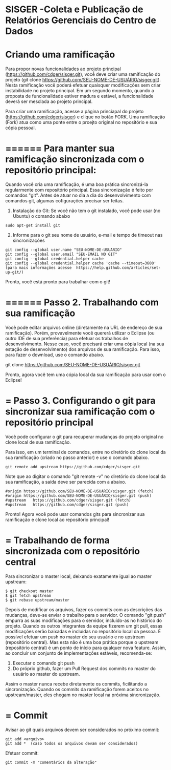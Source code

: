 SISGER -Coleta e Publicação de Relatórios Gerenciais do Centro de Dados
======
Criando uma ramificação
======
Para propor novas funcionalidades ao projeto principal (https://github.com/cdger/sisger.git), você deve criar uma ramificação do projeto (git clone https://github.com/SEU-NOME-DE-USUÁRIO/sisger.git). Nesta ramificação você poderá efetuar quaisquer modificações sem criar instabilidade no projeto principal. Em um segundo momento, quando a proposta de funcionalidade estiver madura e  estável, a funcionalidade deverá ser mesclada ao projeto principal. 

Para criar uma ramificação, acesse a página princiapal do projeto (https://github.com/cdger/sisger) e clique no botão FORK. Uma ramificação (Fork) atua como uma ponte entre o proejto original no repositório e sua cópia pessoal. 


======
Para manter sua ramificação sincronizada com o repositório principal:
======

Quando você cria uma ramificação, é uma boa prática sincronizá-la regularmente com repositório principal. Essa sincronização é feito por comandos "git". Antes de atuar no dia a dia do desenvolvimento com comandos git, algumas cofigurações precisar ser feitas.

  1. Instalação do Git: Se você não tem o git instalado, você pode usar (no Ubuntu) o comando abaixo

    sudo apt-get install git

  2. Informe para o git seu nome de usuário, e-mail e tempo de timeout nas sincronizações
  
    git config --global user.name "SEU-NOME-DE-USUARIO"
    git config --global user.email "SEU-EMAIL NO GIT"
    git config --global credential.helper cache
    git config --global credential.helper cache 'cache --timeout=3600'
    (para mais informações acesse  https://help.github.com/articles/set-up-git/)

  Pronto, você está pronto para trabalhar com o git!


======
Passo 2. Trabalhando com sua ramificação
======

  Você pode editar arquivos online (diretamente na URL de endereço de sua ramificação). Porém, provavelmente você quererá utilizar o Eclipse (ou outro IDE de sua preferência) para efetuar os trabalhos de desenvolvimento. Nesse caso, você precisará criar uma cópia local (na sua estação de desenvolvimento) dos arquivos de sua ramificação. Para isso, para fazer o download, use o comando abaixo.
  
  git clone https://github.com/SEU-NOME-DE-USUÁRIO/sisger.git

Pronto, agora você tem uma cópia local da sua ramificação para usar com o Eclipse!
  

=
Passo 3. Configurando o git para sincronizar sua ramificação com o repositório principal
=

  Você pode configurar o git para recuperar mudanças do projeto original no clone local de sua ramificação.
  
  Para isso, em um terminal de comandos, entre no diretório do clone local da sua ramificação (criado no passo anterior) e use o comando abaixo.
  
    git remote add upstream https://github.com/cdger/sisger.git
  
  Note que ao digitar o comando "git remote -v" no diretório do clone local da sua ramificação, a saída deve ser parecida com a abaixo.
  
  
    #origin	https://github.com/SEU-NOME-DE-USUÁRIO/sisger.git (fetch)
    #origin	https://github.com/SEU-NOME-DE-USUÁRIO/sisger.git (push)
    #upstream	https://github.com/cdger/sisger.git (fetch)
    #upstream	https://github.com/cdger/sisger.git (push)

  Pronto! Agora você pode usar comandos gits para sincronizar sua ramificação e clone local ao repositório principal!
  
=
Trabalhando de forma sincronizada com o repositório central
=

  Para sincronizar o master local, deixando exatamente igual ao master upstream: 

    $ git checkout master
    $ git fetch upstream
    $ git rebase upstream/master  
 
 Depois de modificar os arquivos, fazer os commits com as descrições das mudanças, deve-se enviar o trabalho para o servidor. O comando "git push" empurra as suas modificações para o servidor, incluido-as no histórico do projeto. Quando os outros integrantes da equipe fizerem um git pull, essas modificações serão baixadas e incluídas no repositório local da pessoa. É possível efetuar um push no master do seu usuário e no upstream (repositório central). Mas esta não é uma boa prática porque o upstream (repositório central) é um ponto de início para qualquer nova feature. Assim, ao concluir um conjunto de implementações estáveis, recomenda-se:
 
  1. Executar o comando git push
  2. Do próprio github, fazer um Pull Request dos commits no master do usuário ao master do upstream. 
  
  Assim o master nunca recebe diretamente os commits, ficilitando a sincronização. Quando os commits da ramificação forem aceitos no upstream/master, eles chegam no master local na próxima sincronização. 
  
=
Commit
=

Avisar ao git quais arquivos devem ser considerados no próximo commit:
  
    git add <arquivo>
    git add *  (caso todos os arquivos devam ser considerados)
    
  Efetuar commit:
  
    git commit -m "comentários da alteração"
